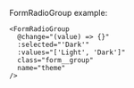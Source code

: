 FormRadioGroup example:
```vue
<FormRadioGroup
  @change="(value) => {}"
  :selected="'Dark'"
  :values="['Light', 'Dark']"
  class="form__group"
  name="theme"
/>
```